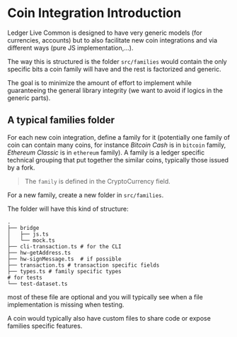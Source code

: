 # Coin Integration Introduction

Ledger Live Common is designed to have very generic models (for currencies, accounts) but to also facilitate new coin integrations and via different ways (pure JS implementation,...).

The way this is structured is the folder `src/families` would contain the only specific bits a coin family will have and the rest is factorized and generic.

The goal is to minimize the amount of effort to implement while guaranteeing the general library integrity (we want to avoid if logics in the generic parts).

## A typical families folder

For each new coin integration, define a family for it (potentially one family of coin can contain many coins, for instance _Bitcoin Cash_ is in `bitcoin` family, _Ethereum Classic_ is in `ethereum` family). A family is a ledger specific technical grouping that put together the similar coins, typically those issued by a fork.

> The `family` is defined in the CryptoCurrency field.

For a new family, create a new folder in `src/families`.

The folder will have this kind of structure:

```
.
├── bridge
│   ├── js.ts
│   └── mock.ts
├── cli-transaction.ts # for the CLI
├── hw-getAddress.ts
├── hw-signMessage.ts  # if possible
├── transaction.ts # transaction specific fields
├── types.ts # family specific types
# for tests
└── test-dataset.ts
```

most of these file are optional and you will typically see when a file implementation is missing when testing.

A coin would typically also have custom files to share code or expose families specific features.
